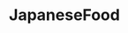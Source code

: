 ---
title: JapaneseFood
crosslinks:
- japancirclejerk
- 15x688z
- oyajigag
- Bento
- ramen
- sushi
- recipes
- pic
- japan
- Serendipity
---